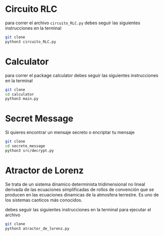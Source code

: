 # Circuito RLC

para correr el archivo `circuito_RLC.py` debes seguir las siguientes instrucciones en la terminal

```sh
git clone
python3 circuito_RLC.py
```

# Calculator

para correr el package calculator debes seguir las siguientes instrucciones en la terminal

```sh
git clone
cd calculator
python3 main.py
```

# Secret Message

Si quieres encontrar un mensaje secreto o encriptar tu mensaje 

```sh
git clone
cd secrete_message
python3 src/decrypt.py
```

# Atractor de Lorenz

Se trata de un sistema dinamico determinista tridimensional no lineal derivada de las ecuaciones
simplificadas de rollos de convención que se producen en las ecuaciones dinamicas de la atmosfera
terrestre. Es uno de los sistemas caoticos más conocidos.

debes seguir las siguientes instrucciones en la terminal para ejecutar el archivo

```sh
git clone
python3 atractor_de_lorenz.py
```
